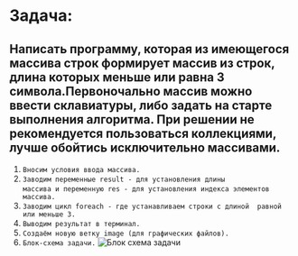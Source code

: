 # Задача:
## Написать программу, которая из имеющегося массива строк формирует массив из строк, длина которых меньше или равна 3 символа.Первоночально массив можно ввести склавиатуры, либо задать на старте выполнения алгоритма. При решении не рекомендуется пользоваться коллекциями, лучше обойтись исключительно массивами.

1. `Вносим условия ввода массива.`
2. `Заводим переменные result - для установления длины`        
    `массива и переменную res - для установления индекса элементов массива.`
3. `Заводим цикл foreach - где устанавливаем строки с длиной  равной или меньше 3.`
4. `Выводим результат в терминал.`
5. `Создаём новую ветку image (для графических файлов).`
6. `Блок-схема задачи.`
![Блок схема задачи](Блок-схема.jpg)